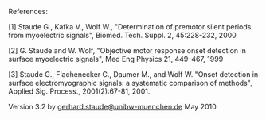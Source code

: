
 References:


   [1]   Staude G., Kafka V., Wolf W., "Determination of premotor silent periods from myoelectric signals",
         Biomed. Tech. Suppl. 2, 45:228-232, 2000

   [2]   G. Staude and W. Wolf, "Objective motor response onset detection in surface myoelectric signals",
         Med Eng Physics 21, 449-467, 1999

   [3]   Staude G., Flachenecker C., Daumer M., and Wolf W. "Onset detection in surface electromyographic
         signals: a systematic comparison of methods", Applied Sig. Process., 2001(2):67-81, 2001.

 Version 3.2  by gerhard.staude@unibw-muenchen.de                                        May 2010 
